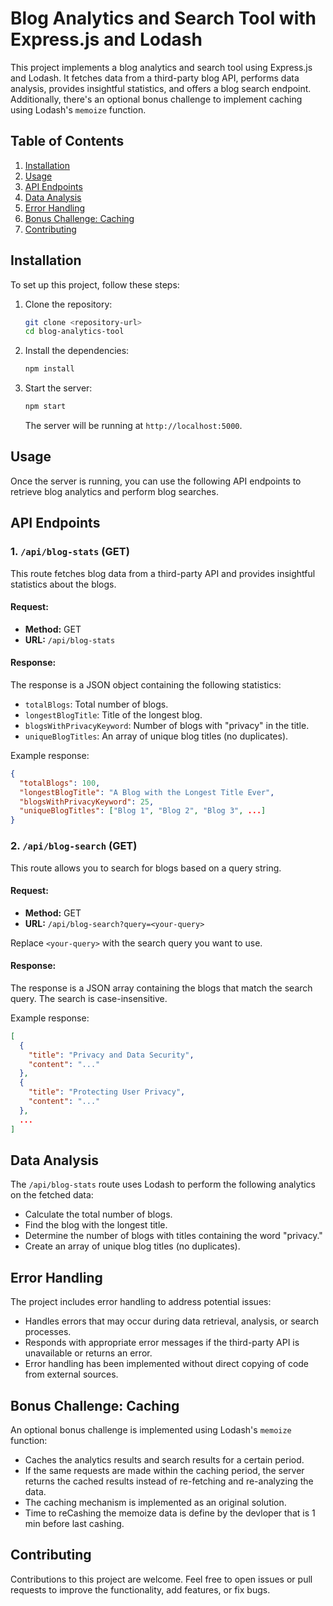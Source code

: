 # Blog Analytics and Search Tool with Express.js and Lodash

This project implements a blog analytics and search tool using Express.js and Lodash. It fetches data from a third-party blog API, performs data analysis, provides insightful statistics, and offers a blog search endpoint. Additionally, there's an optional bonus challenge to implement caching using Lodash's `memoize` function.

## Table of Contents

1. [Installation](#installation)
2. [Usage](#usage)
3. [API Endpoints](#api-endpoints)
4. [Data Analysis](#data-analysis)
5. [Error Handling](#error-handling)
6. [Bonus Challenge: Caching](#bonus-challenge-caching)
7. [Contributing](#contributing)

## Installation

To set up this project, follow these steps:

1. Clone the repository:

   ```bash
   git clone <repository-url>
   cd blog-analytics-tool
   ```

2. Install the dependencies:

   ```bash
   npm install
   ```

3. Start the server:

   ```bash
   npm start
   ```

   The server will be running at `http://localhost:5000`.

## Usage

Once the server is running, you can use the following API endpoints to retrieve blog analytics and perform blog searches.

## API Endpoints

### 1. `/api/blog-stats` (GET)

This route fetches blog data from a third-party API and provides insightful statistics about the blogs.

#### Request:

- **Method:** GET
- **URL:** `/api/blog-stats`

#### Response:

The response is a JSON object containing the following statistics:

- `totalBlogs`: Total number of blogs.
- `longestBlogTitle`: Title of the longest blog.
- `blogsWithPrivacyKeyword`: Number of blogs with "privacy" in the title.
- `uniqueBlogTitles`: An array of unique blog titles (no duplicates).

Example response:

```json
{
  "totalBlogs": 100,
  "longestBlogTitle": "A Blog with the Longest Title Ever",
  "blogsWithPrivacyKeyword": 25,
  "uniqueBlogTitles": ["Blog 1", "Blog 2", "Blog 3", ...]
}
```

### 2. `/api/blog-search` (GET)

This route allows you to search for blogs based on a query string.

#### Request:

- **Method:** GET
- **URL:** `/api/blog-search?query=<your-query>`

Replace `<your-query>` with the search query you want to use.

#### Response:

The response is a JSON array containing the blogs that match the search query. The search is case-insensitive.

Example response:

```json
[
  {
    "title": "Privacy and Data Security",
    "content": "..."
  },
  {
    "title": "Protecting User Privacy",
    "content": "..."
  },
  ...
]
```

## Data Analysis

The `/api/blog-stats` route uses Lodash to perform the following analytics on the fetched data:

- Calculate the total number of blogs.
- Find the blog with the longest title.
- Determine the number of blogs with titles containing the word "privacy."
- Create an array of unique blog titles (no duplicates).

## Error Handling

The project includes error handling to address potential issues:

- Handles errors that may occur during data retrieval, analysis, or search processes.
- Responds with appropriate error messages if the third-party API is unavailable or returns an error.
- Error handling has been implemented without direct copying of code from external sources.

## Bonus Challenge: Caching

An optional bonus challenge is implemented using Lodash's `memoize` function:

- Caches the analytics results and search results for a certain period.
- If the same requests are made within the caching period, the server returns the cached results instead of re-fetching and re-analyzing the data.
- The caching mechanism is implemented as an original solution.
- Time to reCashing the memoize data is define by the devloper that is 1 min before last cashing.

## Contributing

Contributions to this project are welcome. Feel free to open issues or pull requests to improve the functionality, add features, or fix bugs.
